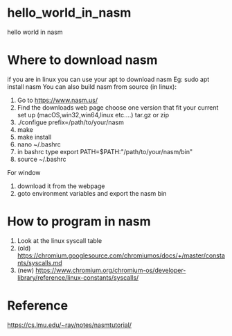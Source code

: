 # hello_world_in_nasm
hello world in nasm

# Where to download nasm
if you are in linux you can use your apt to download nasm
Eg: sudo apt install  nasm
You can also build nasm from source (in linux):
1. Go to https://www.nasm.us/
2. Find the downloads web page choose one version that fit your current set up (macOS,win32,win64,linux etc....) tar.gz or zip
3. ./configue prefix=/path/to/your/nasm
4. make
5. make install
6. nano ~/.bashrc 
7. in bashrc type export PATH=$PATH:"/path/to/your/nasm/bin"
8. source ~/.bashrc

For window
1. download it from the webpage
2. goto environment variables and export the nasm bin

# How to program in nasm
1. Look at the linux syscall table
2. (old) https://chromium.googlesource.com/chromiumos/docs/+/master/constants/syscalls.md
3. (new) https://www.chromium.org/chromium-os/developer-library/reference/linux-constants/syscalls/

# Reference
https://cs.lmu.edu/~ray/notes/nasmtutorial/
